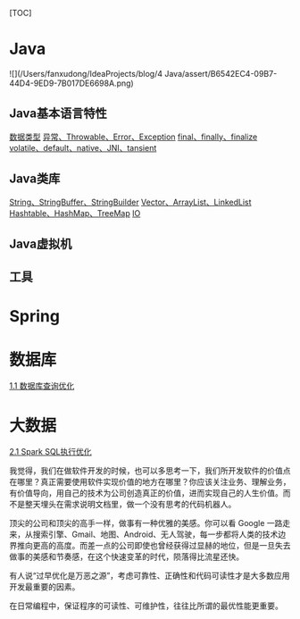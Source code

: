 [TOC]

# Java
![](/Users/fanxudong/IdeaProjects/blog/4 Java/assert/B6542EC4-09B7-44D4-9ED9-7B017DE6698A.png)

## Java基本语言特性
[](4%20Java/Java版本特性列表.md)
[数据类型](4%20Java/Java的数据类型.md)
[异常、Throwable、Error、Exception](4%20Java/Java异常层次结构.md)
[final、finally、finalize](4%20Java/final、finally、finalize.md)
[volatile、default、native、JNI、tansient](4%20Java/volatile、default、native、JNI、tansient.md)
[](4%20Java/泛型与类型擦除.md)

## Java类库
[String、StringBuffer、StringBuilder](4%20Java/String、StringBuffer、StringBuilder.md)
[Vector、ArrayList、LinkedList](4%20Java/Vector、ArrayList、LinkedList.md)
[Hashtable、HashMap、TreeMap](4%20Java/Hashtable、HashMap、TreeMap.md)
[IO](4%20Java/Java%20IO.md)
[](4%20Java/synchronized和ReentrantLock.md)

## Java虚拟机
[](4%20Java/Java运行时数据区.md)
[](4%20Java/Java对象的引用.md)
[](4%20Java/类的生命周期.md)
[](4%20Java/ClassLoader、类加载过程、双亲委派模型.md)
[](4%20Java/Java内存模型.md)



[](4%20Java/垃圾收集.md)

[](4%20Java/Java线程的生命周期.md)
[](4%20Java/Java线程池.md)



## 工具

[](4%20Java/JDK的命令行工具.md)

# Spring

# 数据库

[1.1 数据库查询优化](1%20数据库/1.1%20数据库查询优化.md)

# 大数据

[2.1 Spark SQL执行优化](2%20大数据/2.1%20Spark%20SQL执行优化.md)



我觉得，我们在做软件开发的时候，也可以多思考一下，我们所开发软件的价值点在哪里？真正需要使用软件实现价值的地方在哪里？你应该关注业务、理解业务，有价值导向，用自己的技术为公司创造真正的价值，进而实现自己的人生价值。而不是整天埋头在需求说明文档里，做一个没有思考的代码机器人。



顶尖的公司和顶尖的高手一样，做事有一种优雅的美感。你可以看 Google 一路走来，从搜索引擎、Gmail、地图、Android、无人驾驶，每一步都将人类的技术边界推向更高的高度。而差一点的公司即使也曾经获得过显赫的地位，但是一旦失去做事的美感和节奏感，在这个快速变革的时代，陨落得比流星还快。



有人说“过早优化是万恶之源”，考虑可靠性、正确性和代码可读性才是大多数应用开发最重要的因素。

在日常编程中，保证程序的可读性、可维护性，往往比所谓的最优性能更重要。
